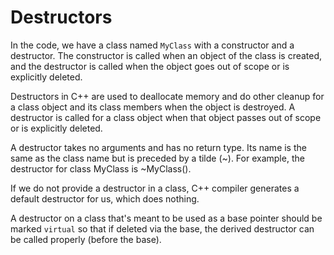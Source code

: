 # Destructors

In the code, we have a class named `MyClass` with a constructor and a destructor. The constructor is called when an object of the class is created, and the destructor is called when the object goes out of scope or is explicitly deleted.

Destructors in C++ are used to deallocate memory and do other cleanup for a class object and its class members when the object is destroyed. A destructor is called for a class object when that object passes out of scope or is explicitly deleted.

A destructor takes no arguments and has no return type. Its name is the same as the class name but is preceded by a tilde (~). For example, the destructor for class MyClass is ~MyClass().

If we do not provide a destructor in a class, C++ compiler generates a default destructor for us, which does nothing.

A destructor on a class that's meant to be used as a base pointer should be marked `virtual` so that if deleted via the base, the derived destructor can be called properly (before the base).
